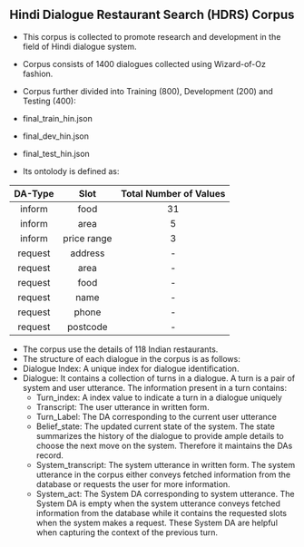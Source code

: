  ## Hindi Dialogue Restaurant Search (HDRS) Corpus
 * This corpus is collected to promote research and development in the field of Hindi dialogue system.
 * Corpus consists of 1400 dialogues collected using Wizard-of-Oz fashion.
 * Corpus further divided into Training (800), Development (200) and Testing (400):
  * final_train_hin.json
  * final_dev_hin.json
  * final_test_hin.json

 * Its ontolody is defined as:

 | DA-Type | Slot | Total Number of Values |
 | :---: | :---: | :---: |
 | inform | food | 31 |
 | inform | area | 5 |
 | inform | price range | 3 |
 | request | address | - |
 | request | area | - |
 | request | food | - |
 | request | name | - |
 | request | phone | - |
 | request | postcode | - |

 * The corpus use the details of 118 Indian restaurants.
 * The structure of each dialogue in the corpus is as follows:
  * Dialogue Index: A unique index for dialogue identification.
  * Dialogue: It contains a collection of turns in a dialogue. A turn is a pair of system and user utterance. The information present in a turn contains:
    * Turn_index: A index value to indicate a turn in a dialogue uniquely
    * Transcript: The user utterance in written form.
    * Turn_Label: The DA corresponding to the current user utterance
    * Belief_state: The updated current state of the system. The state summarizes the history of the dialogue to provide ample details to choose the next move on the system. Therefore it maintains the DAs record.
    * System_transcript: The system utterance in written form. The system utterance in the corpus either conveys fetched information from the database or requests the user for more information.
    * System_act: The System DA corresponding to system utterance. The System DA is empty when the system utterance conveys fetched information from the database while it contains the requested slots when the system makes a request. These System DA are helpful when capturing the context of the previous turn.

